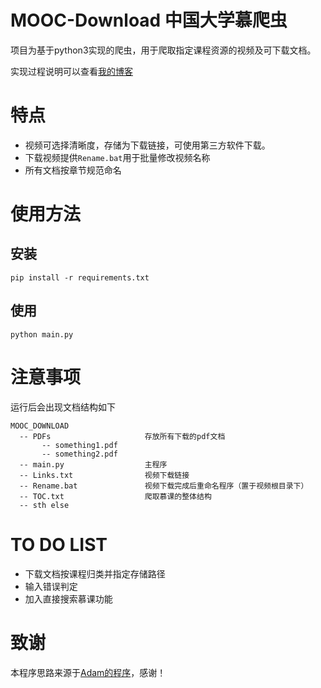 # MOOC-Download 中国大学慕爬虫
项目为基于python3实现的爬虫，用于爬取指定课程资源的视频及可下载文档。

实现过程说明可以查看[我的博客](https://cyrusrenty.github.io//2018/12/03/moocspider/)

# 特点
* 视频可选择清晰度，存储为下载链接，可使用第三方软件下载。
* 下载视频提供`Rename.bat`用于批量修改视频名称
* 所有文档按章节规范命名

# 使用方法
## 安装
```
pip install -r requirements.txt
```

## 使用
```
python main.py
```

# 注意事项
运行后会出现文档结构如下
```
MOOC_DOWNLOAD
  -- PDFs                     存放所有下载的pdf文档
       -- something1.pdf
       -- something2.pdf
  -- main.py                  主程序
  -- Links.txt                视频下载链接
  -- Rename.bat               视频下载完成后重命名程序（置于视频根目录下）
  -- TOC.txt                  爬取慕课的整体结构
  -- sth else
 ```

# TO DO LIST
* 下载文档按课程归类并指定存储路径
* 输入错误判定
* 加入直接搜索慕课功能

# 致谢
本程序思路来源于[Adam的程序](https://github.com/Dayunxi/getMOOCmedia)，感谢！